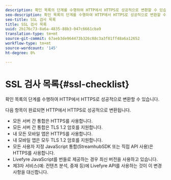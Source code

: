 ```yaml
---
description: 확인 목록의 단계를 수행하여 HTTP에서 HTTPS로 성공적으로 변환할 수 있습니다.
seo-description: 확인 목록의 단계를 수행하여 HTTP에서 HTTPS로 성공적으로 변환할 수 있습니다.
seo-title: SSL 검사 목록
title: SSL 검사 목록
uuid: 2b176c73-8a6a-4835-88b3-047c6661cba9
translation-type: tm+mt
source-git-commit: 67aeb3de964473b326c88c3a3f81ff48a6a12652
workflow-type: tm+mt
source-wordcount: '145'
ht-degree: 0%

---
```



# SSL 검사 목록{#ssl-checklist}

확인 목록의 단계를 수행하여 HTTP에서 HTTPS로 성공적으로 변환할 수 있습니다.

다음 항목이 완료되면 HTTP에서 HTTPS로 성공적으로 변환됩니다.

* 모든 서버 간 통합은 HTTPS를 사용합니다.
* 모든 서버 간 통합은 TLS 1.2 암호를 지원합니다.
* 내 모든 모바일 앱은 HTTPS를 사용합니다.
* 내 모바일 앱은 모두 TLS 1.2 암호를 지원합니다.
* 모든 사용자 지정 JavaScript 통합(StreamhubSDK 또는 직접 API 사용)은 HTTPS를 사용합니다.
* Livefyre JavaScript를 번들로 제공하는 경우 최신 버전을 사용하고 있습니다.
* 제3자 서비스(예: 컨텐츠 분석, 중재 등)에 Livefyre API를 사용하는 것이 이 변경 사항을 대신합니다.


